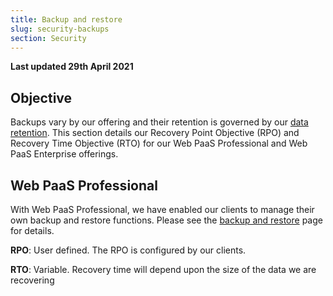 ```yaml
---
title: Backup and restore
slug: security-backups
section: Security
---
```


**Last updated 29th April 2021**


## Objective  

Backups vary by our offering and their retention is governed by our [data retention](../security-data-retention). This section details our Recovery Point Objective (RPO) and Recovery Time Objective (RTO) for our Web PaaS Professional and Web PaaS Enterprise offerings.

## Web PaaS Professional

With Web PaaS Professional, we have enabled our clients to manage their own backup and restore functions. Please see the [backup and restore](../administration-backup-and-restore) page for details.

**RPO**: User defined. The RPO is configured by our clients.

**RTO**: Variable. Recovery time will depend upon the size of the data we are recovering


